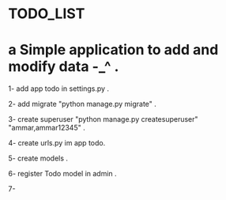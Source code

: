 # TODO_LIST
<h1>a Simple application to add and modify data -_^ .</h1>

<p>1- add app todo in settings.py .</p>
<p>2- add migrate "python manage.py migrate" .</p>
<p>3- create superuser "python manage.py createsuperuser" "ammar,ammar12345" .</p>
<p>4- create urls.py im app todo.</p>
<p>5- create models .</p>
<p>6- register Todo model in admin .</p>
<p>7-  </p>